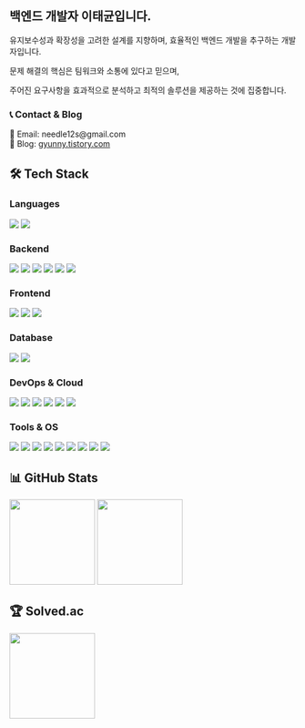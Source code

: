 <div align="left">
  <h2>백엔드 개발자 이태균입니다.</h2>
  <p>유지보수성과 확장성을 고려한 설계를 지향하며, 효율적인 백엔드 개발을 추구하는 개발자입니다.</p>
  <p>문제 해결의 핵심은 팀워크와 소통에 있다고 믿으며, </p>
  <p>주어진 요구사항을 효과적으로 분석하고 최적의 솔루션을 제공하는 것에 집중합니다.</p>

  <h3>📞 Contact & Blog</h3>
  📧 Email: needle12s@gmail.com
  <br>
  📖 Blog: <a href="https://gyunny.tistory.com" target="_blank">gyunny.tistory.com</a>

  <h2>🛠️ Tech Stack</h2>
  
  <h3>Languages</h3>
  <p>
    <img src="https://img.shields.io/badge/JAVA-007396?style=for-the-badge&logo=openjdk&logoColor=white">
    <img src="https://img.shields.io/badge/JavaScript-F7DF1E?style=for-the-badge&logo=javascript&logoColor=black">
  </p>

  <h3>Backend</h3>
  <p>
    <img src="https://img.shields.io/badge/Spring-6DB33F?style=for-the-badge&logo=spring&logoColor=white">
    <img src="https://img.shields.io/badge/Spring_Boot-6DB33F?style=for-the-badge&logo=springboot&logoColor=white">
    <img src="https://img.shields.io/badge/Spring_JPA-6DB33F?style=for-the-badge&logo=spring&logoColor=white">
    <img src="https://img.shields.io/badge/Querydsl-0769AD?style=for-the-badge&logo=java&logoColor=white">
    <img src="https://img.shields.io/badge/JSP-6DB33F?style=for-the-badge&logo=java&logoColor=white">
    <img src="https://img.shields.io/badge/MyBatis-000000?style=for-the-badge&logo=java&logoColor=white">
  </p>

  <h3>Frontend</h3>
  <p>
    <img src="https://img.shields.io/badge/HTML5-E34F26?style=for-the-badge&logo=html5&logoColor=white">
    <img src="https://img.shields.io/badge/CSS3-1572B6?style=for-the-badge&logo=css3&logoColor=white">
    <img src="https://img.shields.io/badge/jQuery-0769AD?style=for-the-badge&logo=jquery&logoColor=white">
  </p>
  
  <h3>Database</h3>
  <p>
    <img src="https://img.shields.io/badge/MySQL-4479A1?style=for-the-badge&logo=mysql&logoColor=white">
    <img src="https://img.shields.io/badge/PostgreSQL-4169E1?style=for-the-badge&logo=postgresql&logoColor=white">
  </p>

  <h3>DevOps & Cloud</h3>
  <p>
    <img src="https://img.shields.io/badge/AWS-232F3E?style=for-the-badge&logo=amazonaws&logoColor=white">
    <img src="https://img.shields.io/badge/EC2-FF9900?style=for-the-badge&logo=amazonec2&logoColor=white">
    <img src="https://img.shields.io/badge/S3-569A31?style=for-the-badge&logo=amazons3&logoColor=white">
    <img src="https://img.shields.io/badge/RDS-527FFF?style=for-the-badge&logo=amazonrds&logoColor=white">
    <img src="https://img.shields.io/badge/DIGITAL%20OCEAN-007396?style=for-the-badge&logo=digitalocean&logoColor=white">
    <img src="https://img.shields.io/badge/Docker-2496ED?style=for-the-badge&logo=docker&logoColor=white">
  </p>

  <h3>Tools & OS</h3>
  <p>
      <img src="https://img.shields.io/badge/Eclipse_IDE-2C2255?style=for-the-badge&logo=eclipse&logoColor=white">
    <img src="https://img.shields.io/badge/IntelliJ_IDEA-000000?style=for-the-badge&logo=intellijidea&logoColor=white">
    <img src="https://img.shields.io/badge/SVN-809CC9?style=for-the-badge&logo=subversion&logoColor=white">
    <img src="https://img.shields.io/badge/GitHub-181717?style=for-the-badge&logo=github&logoColor=white">
    <img src="https://img.shields.io/badge/GitHub_Actions-2088FF?style=for-the-badge&logo=githubactions&logoColor=white">
    <img src="https://img.shields.io/badge/Notion-000000?style=for-the-badge&logo=notion&logoColor=white">
    <img src="https://img.shields.io/badge/Slack-4A154B?style=for-the-badge&logo=slack&logoColor=white">
    <img src="https://img.shields.io/badge/Jira-0052CC?style=for-the-badge&logo=jira&logoColor=white">
    <img src="https://img.shields.io/badge/Linux-FCC624?style=for-the-badge&logo=linux&logoColor=black">
  </p>

  <h2>📊 GitHub Stats</h2>
  <img src="https://github-readme-stats.vercel.app/api?username=taegyun1995&theme=tokyonight&show_icons=true" height="150">
  <img src="https://github-readme-stats.vercel.app/api/top-langs/?username=taegyun1995&layout=compact&theme=tokyonight" height="150">

  <h2>🏆 Solved.ac</h2>
  <img src="http://mazassumnida.wtf/api/v2/generate_badge?boj=needle12s" height="150">
</div>

</div>

